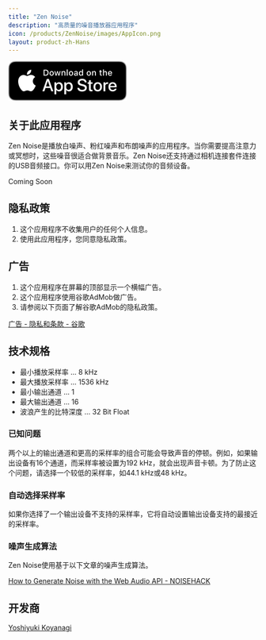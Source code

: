 ```yaml
---
title: "Zen Noise"
description: "高质量的噪音播放器应用程序"
icon: /products/ZenNoise/images/AppIcon.png
layout: product-zh-Hans
---
```


[![Download on the AppStore](/images/appstore_us.svg)]()

## 关于此应用程序

Zen Noise是播放白噪声、粉红噪声和布朗噪声的应用程序。当你需要提高注意力或冥想时，这些噪音很适合做背景音乐。Zen Noise还支持通过相机连接套件连接的USB音频接口。你可以用Zen Noise来测试你的音频设备。

Coming Soon

## 隐私政策

1. 这个应用程序不收集用户的任何个人信息。
2. 使用此应用程序，您同意隐私政策。

## 广告

1. 这个应用程序在屏幕的顶部显示一个横幅广告。
2. 这个应用程序使用谷歌AdMob做广告。
3. 请参阅以下页面了解谷歌AdMob的隐私政策。

[广告 - 隐私和条款 - 谷歌](https://policies.google.com/technologies/ads?hl=zh-Hans)

## 技术规格

- 最小播放采样率 ... 8 kHz
- 最大播放采样率 ... 1536 kHz
- 最小输出通道 ... 1
- 最大输出通道 ... 16
- 波浪产生的比特深度  ... 32 Bit Float

### 已知问题


两个以上的输出通道和更高的采样率的组合可能会导致声音的停顿。例如，如果输出设备有16个通道，而采样率被设置为192 kHz，就会出现声音卡顿。为了防止这个问题，请选择一个较低的采样率，如44.1 kHz或48 kHz。

### 自动选择采样率


如果你选择了一个输出设备不支持的采样率，它将自动设置输出设备支持的最接近的采样率。

### 噪声生成算法


Zen Noise使用基于以下文章的噪声生成算法。

[How to Generate Noise with the Web Audio API - NOISEHACK](https://noisehack.com/generate-noise-web-audio-api/)

## 开发商

[Yoshiyuki Koyanagi](https://moutend.github.io/)

